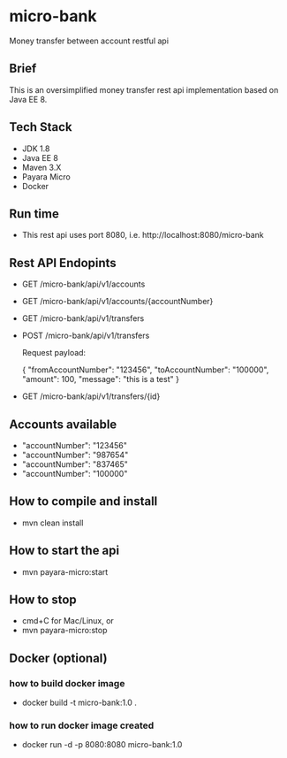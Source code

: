 # micro-bank

Money transfer between account restful api

## Brief

This is an oversimplified money transfer rest api implementation based on Java EE 8.

## Tech Stack

- JDK 1.8
- Java EE 8
- Maven 3.X
- Payara Micro
- Docker

## Run time

- This rest api uses port 8080, i.e. http://localhost:8080/micro-bank

## Rest API Endopints

- GET	/micro-bank/api/v1/accounts
- GET	/micro-bank/api/v1/accounts/{accountNumber}
- GET	/micro-bank/api/v1/transfers
- POST	/micro-bank/api/v1/transfers

  Request payload:

  {
    "fromAccountNumber": "123456",
    "toAccountNumber": "100000",
    "amount": 100,
    "message": "this is a test"
  }

- GET	/micro-bank/api/v1/transfers/{id}

## Accounts available

- "accountNumber": "123456"
- "accountNumber": "987654"
- "accountNumber": "837465"
- "accountNumber": "100000"

## How to compile and install

- mvn clean install

## How to start the api

- mvn payara-micro:start

## How to stop

- cmd+C for Mac/Linux, or
- mvn payara-micro:stop

## Docker (optional)

### how to build docker image

- docker build -t micro-bank:1.0 .

### how to run docker image created

- docker run -d -p 8080:8080  micro-bank:1.0
